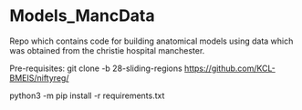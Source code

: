 # Models_MancData

Repo which contains code for building anatomical models using data which was obtained from the christie hospital manchester. 

Pre-requisites:
git clone -b 28-sliding-regions https://github.com/KCL-BMEIS/niftyreg/

python3 -m pip install -r requirements.txt




